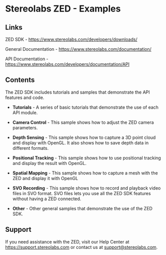 # Stereolabs ZED - Examples

Links
--------
ZED SDK - https://www.stereolabs.com/developers/downloads/

General Documentation - https://www.stereolabs.com/documentation/

API Documentation - https://www.stereolabs.com/developers/documentation/API

Contents
--------
The ZED SDK includes tutorials and samples that demonstrate the API features and code.

* **Tutorials** - A series of basic tutorials that demonstrate the use of each API module.

* **Camera Control** - This sample shows how to adjust the ZED camera parameters.

* **Depth Sensing** - This sample shows how to capture a 3D point cloud and display with OpenGL. It also shows how to save depth data in different formats.

* **Positional Tracking** - This sample shows how to use positional tracking and display the result with OpenGL.

* **Spatial Mapping** - This sample shows how to capture a mesh with the ZED and display it with OpenGL

* **SVO Recording** - This sample shows how to record and playback video files in SVO format. SVO files lets you use all the ZED SDK features without having a ZED connected.

* **Other** - Other general samples that demonstrate the use of the ZED SDK.


Support
-------
If you need assistance with the ZED, visit our Help Center at https://support.stereolabs.com or contact us at support@stereolabs.com.
